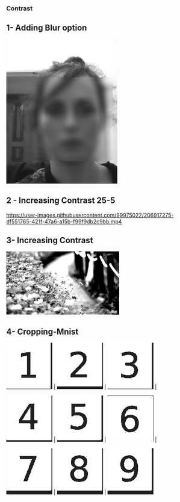 ### Contrast

## 1- Adding Blur option 
![](output/1.png)

## 2 - Increasing Contrast 25-5

https://user-images.githubusercontent.com/99975022/206917275-df551765-421f-47a6-a15b-f99f9db2c9bb.mp4


## 3- Increasing Contrast
![](output/nature_h_c.jpg)

## 4- Cropping-Mnist
![](output/Mnist/out14.jpg) | ![](output/Mnist/out17.jpg) | ![](output/Mnist/out13.jpg) |

![](output/Mnist/out22.jpg) | ![](output/Mnist/out24.jpg) | ![](output/Mnist/out2.jpg) |

![](output/Mnist/out28.jpg) | ![](output/Mnist/out26.jpg) | ![](output/Mnist/out29.jpg)
